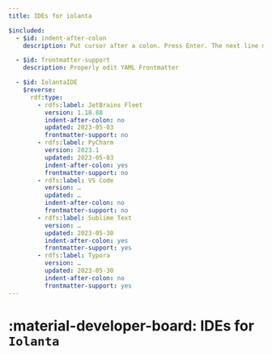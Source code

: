 ```yaml
---
title: IDEs for iolanta

$included:
  - $id: indent-after-colon
    description: Put cursor after a colon. Press Enter. The next line must be automatically indented.

  - $id: frontmatter-support
    description: Properly edit YAML Frontmatter

  - $id: IolantaIDE
    $reverse:
      rdf:type:
        - rdfs:label: JetBrains Fleet
          version: 1.18.88
          indent-after-colon: no
          updated: 2023-05-03
          frontmatter-support: no
        - rdfs:label: PyCharm
          version: 2023.1
          updated: 2023-05-03
          indent-after-colon: yes
          frontmatter-support: no
        - rdfs:label: VS Code
          version: …
          updated: …
          indent-after-colon: no
          frontmatter-support: no
        - rdfs:label: Sublime Text
          version: …
          updated: 2023-05-30
          indent-after-colon: yes
          frontmatter-support: yes
        - rdfs:label: Typora
          version: …
          updated: 2023-05-30
          indent-after-colon: no
          frontmatter-support: yes
---
```


# :material-developer-board: IDEs for `Iolanta`

